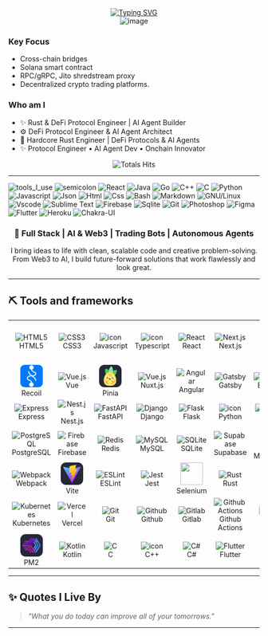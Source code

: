 <div align="center" width="50">

<div align="center">
  <a href="https://git.io/typing-svg"><img src="https://readme-typing-svg.demolab.com?font=Comic+Sans+MS&size=30&pause=1000&center=true&width=720&lines=+Solana+contract,+trading+automation+expert.;Proven+track+records+in+Solana+network." alt="Typing SVG" /></a>
</div>


<picture>
  <img width="1003" height="557" alt="image" src="https://github.com/user-attachments/assets/d99ff530-8801-432a-8fef-399daff7ecf4" />
</picture>

<h3 align="left">Key Focus</h3>
<ul align="left">
  <li>Cross-chain bridges</li>
  <li>Solana smart contract</li>
  <li>RPC/gRPC, Jito shredstream proxy</li>
  <li>Decentralized crypto trading platforms.</li>
</ul>
  
<h3 align="left">Who am I</h3>
<ul align="left">
  <li>✨ Rust & DeFi Protocol Engineer | AI Agent Builder</li>
  <li>⚙️ DeFi Protocol Engineer & AI Agent Architect</li> 
  <li>🚀 Hardcore Rust Engineer | DeFi Protocols & AI Agents</li>
  <li>✨ Protocol Engineer • AI Agent Dev • Onchain Innovator</li>
</ul>

![Totals Hits](https://komarev.com/ghpvc/?username=greenworld0605&style=flat&color=orange&label=PROFILE+VIEWS)
</div>

<hr></hr>

![tools_I_use](https://img.shields.io/badge/-%F0%9F%9A%80%20Tools%20I%20use-orange)
![semicolon](https://img.shields.io/badge/-%3A-orange)
![React](https://img.shields.io/badge/react-%2320232a.svg?style=flat&logo=react&logoColor=%2361DAFB)
![Java](https://img.shields.io/badge/Java-ED8B00?style=flat&logo=java&logoColor=white)
![Go](https://img.shields.io/badge/go-%2300ADD8.svg?style=flat&logo=go&logoColor=white)
![C++](https://img.shields.io/badge/C%2B%2B-00599C?style=flat&logo=c%2B%2B&logoColor=white)
![C](https://img.shields.io/badge/C-00599C?style=flat&logo=c&logoColor=white)
![Python](https://img.shields.io/badge/Python-FFD43B?style=flat&logo=python&logoColor=darkgreen)
![Javascript](https://img.shields.io/badge/JavaScript-323330?style=flat&logo=javascript&logoColor=F7DF1E)
![Json](https://img.shields.io/badge/json-5E5C5C?style=flat&logo=json&logoColor=white)
![Html](https://img.shields.io/badge/HTML5-E34F26?style=flat&logo=html5&logoColor=white)
![Css](https://img.shields.io/badge/CSS3-1572B6?style=flat&logo=css3&logoColor=white)
![Bash](https://img.shields.io/badge/GNU%20Bash-4EAA25?style=flat&logo=GNU%20Bash&logoColor=white)
![Markdown](https://img.shields.io/badge/Markdown-000000?style=flat&logo=markdown&logoColor=white)
![GNU/Linux](https://img.shields.io/badge/Linux-FCC624?style=flat&logo=linux&logoColor=black)
![Vscode](https://img.shields.io/badge/Visual_Studio_Code-0078D4?style=flat&logo=visual%20studio%20code&logoColor=white)
![Sublime Text](https://img.shields.io/badge/sublime_text-%23575757.svg?&style=flat&logo=sublime-text&logoColor=important)
![Firebase](https://img.shields.io/badge/firebase-ffca28?style=flat&logo=firebase&logoColor=black)
![Sqlite](https://img.shields.io/badge/SQLite-07405E?style=flat&logo=sqlite&logoColor=white)
![Git](https://img.shields.io/badge/GIT-E44C30?style=flat&logo=git&logoColor=white)
![Photoshop](https://img.shields.io/badge/Adobe%20Photoshop-31A8FF?style=flat&logo=Adobe%20Photoshop&logoColor=black)
![Figma](https://img.shields.io/badge/Figma-F24E1E?style=flat&logo=figma&logoColor=white)
![Flutter](https://img.shields.io/badge/Flutter-02569B?style=flat&logo=flutter&logoColor=white)
![Heroku](https://img.shields.io/badge/Heroku-430098?style=flat&logo=heroku&logoColor=white)
![Chakra-UI](https://img.shields.io/badge/Chakra--UI-319795?style=flat&logo=chakra-ui&logoColor=white)

<h3 align="center">🚀 Full Stack | AI & Web3 | Trading Bots | Autonomous Agents</h3>

<p align="center">
  I bring ideas to life with clean, scalable code and creative problem-solving. <br />
  From Web3 to AI, I build future-forward solutions that work flawlessly and look great.
</p>

---
## ⛏️ Tools and frameworks
<table align="center">
  <tr>
    <td align="center" width="90">
      <img src="https://cdn.jsdelivr.net/gh/devicons/devicon/icons/html5/html5-original.svg" width="45" height="45" alt="HTML5" />
      <br>HTML5
    </td>
    <td align="center" width="90">
      <img src="https://cdn.jsdelivr.net/gh/devicons/devicon/icons/css3/css3-original.svg" width="45" height="45" alt="CSS3" />
      <br>CSS3
    </td>
    <td align="center" width="90">
      <img src="https://techstack-generator.vercel.app/js-icon.svg" alt="icon" width="45" height="45" />
      <br>Javascript
    </td>
    <td align="center" width="90">
      <img src="https://techstack-generator.vercel.app/ts-icon.svg" alt="icon" width="45" height="45" />
      <br>Typescript
    </td>
    <td align="center" width="90">
      <img src="https://techstack-generator.vercel.app/react-icon.svg" width="45" height="45" alt="React" />
      <br>React
    </td>
    <td align="center" width="90">
      <img src="https://cdn.jsdelivr.net/gh/devicons/devicon/icons/nextjs/nextjs-original.svg" width="45" height="45" alt="Next.js" />
      <br>Next.js
    </td>
    <td align="center" width="90">
      <img src="https://github.com/LelouchFR/skill-icons/blob/main/assets/reactnative-auto.svg" width="45" height="45" alt="React-Native" />
      <br>React-Native
    </td>
    <td align="center" width="90">
      <img src="https://techstack-generator.vercel.app/redux-icon.svg" width="45" height="45" alt="Redux" />
      <br>Redux
    </td>
    <td align="center" width="90">
      <img src="https://github.com/LelouchFR/skill-icons/blob/main/assets/zustand-auto.svg" width="45" height="45" alt="Zustand" />
      <br>Zustand
    </td>
  </tr>
  <tr>
    <td align="center" width="90">
      <img src="https://github.com/LelouchFR/skill-icons/blob/main/assets/recoil.svg" width="45" height="45" alt="Recoil" />
      <br>Recoil
    </td>
    <td align="center" width="90">
      <img src="https://cdn.jsdelivr.net/gh/devicons/devicon/icons/vuejs/vuejs-original.svg" width="45" height="45" alt="Vue.js" />
      <br>Vue
    </td>
    <td align="center" width="90">
      <img src="https://github.com/LelouchFR/skill-icons/blob/main/assets/pinia-auto.svg" width="45" height="45" alt="Pinia" />
      <br>Pinia
    </td>
    <td align="center" width="90">
      <img src="https://cdn.jsdelivr.net/gh/devicons/devicon/icons/nuxtjs/nuxtjs-original.svg" width="45" height="45" alt="Vue.js" />
      <br>Nuxt.js
    </td>
    <td align="center" width="90">
      <img src="https://cdn.jsdelivr.net/gh/devicons/devicon/icons/angular/angular-original.svg" width="45" height="45" alt="Angular" />
      <br>Angular
    </td>
    <td align="center" width="90">
      <img src="https://techstack-generator.vercel.app/gatsby-icon.svg" width="45" height="45" alt="Gatsby" />
      <br>Gatsby
    </td>
    <td align="center" width="90">
      <img src="https://github.com/LelouchFR/skill-icons/blob/main/assets/electron.svg" width="45" height="45" alt="Electron" />
      <br>Electron
    </td>
    <td align="center" width="90">
      <img src="https://github.com/LelouchFR/skill-icons/blob/main/assets/tauri-auto.svg" width="45" height="45" alt="Tauri" />
      <br>Tauri
    </td>
    <td align="center" width="90">
      <img src="https://cdn.jsdelivr.net/gh/devicons/devicon/icons/nodejs/nodejs-original.svg" width="45" height="45" alt="Node.js" />
      <br>Node.js
    </td>
  </tr>
  <tr>
    <td align="center" width="90">
      <img src="https://cdn.jsdelivr.net/gh/devicons/devicon/icons/express/express-original.svg" width="45" height="45" alt="Express" />
      <br>Express
    </td>
    <td align="center" width="90">
      <img src="https://cdn.jsdelivr.net/gh/devicons/devicon/icons/nestjs/nestjs-original.svg" width="45" height="45" alt="Nest.js" />
      <br>Nest.js
    </td>
    <td align="center" width="90">
      <img src="https://cdn.jsdelivr.net/gh/devicons/devicon/icons/fastapi/fastapi-original.svg" width="45" height="45" alt="FastAPI" />
      <br>FastAPI
    </td>
    <td align="center" width="90">
      <img src="https://techstack-generator.vercel.app/django-icon.svg" width="45" height="45" alt="Django" />
      <br>Django
    </td>
    <td align="center" width="90">
      <img src="https://cdn.jsdelivr.net/gh/devicons/devicon/icons/flask/flask-original.svg" width="45" height="45" alt="Flask" />
      <br>Flask
    </td>
    <td align="center" width="90">
      <img src="https://techstack-generator.vercel.app/python-icon.svg" alt="icon" width="45" height="45" />
      <br>Python
    </td>
    <td align="center" width="90">
      <img src="https://cdn.jsdelivr.net/gh/devicons/devicon/icons/laravel/laravel-original.svg" width="45" height="45" alt="Laravel" />
      <br>Laravel
    </td>
    <td align="center" width="90">
      <img src="https://cdn.jsdelivr.net/gh/devicons/devicon/icons/php/php-original.svg" width="45" height="45" alt="php" />
      <br>PHP
    </td>
    <td align="center" width="90">
      <img src="https://skillicons.dev/icons?i=mongodb" width="45" height="45" alt="MongoDB" />
      <br>MongoDB
    </td>
  </tr>
  <tr>
    <td align="center" width="90">
      <img src="https://cdn.jsdelivr.net/gh/devicons/devicon/icons/postgresql/postgresql-original.svg" width="45" height="45" alt="PostgreSQL" />
      <br>PostgreSQL
    </td>
    <td align="center" width="90">
      <img src="https://cdn.jsdelivr.net/gh/devicons/devicon/icons/firebase/firebase-original.svg" width="45" height="45" alt="Firebase" />
      <br>Firebase
    </td>
    <td align="center" width="90">
      <img src="https://cdn.jsdelivr.net/gh/devicons/devicon/icons/redis/redis-original.svg" width="45" height="45" alt="Redis" />
      <br>Redis
    </td>
    <td align="center" width="90">
      <img src="https://techstack-generator.vercel.app/mysql-icon.svg" width="45" height="45" alt="MySQL" />
      <br>MySQL
    </td>
    <td align="center" width="90">
      <img src="https://cdn.jsdelivr.net/gh/devicons/devicon/icons/sqlite/sqlite-original.svg" width="45" height="45" alt="SQLite" />
      <br>SQLite
    </td>
    <td align="center" width="90">
      <img src="https://cdn.jsdelivr.net/gh/devicons/devicon/icons/supabase/supabase-original.svg" width="45" height="45" alt="Supabase" />
      <br>Supabase
    </td>
    </td>
    <td align="center" width="90">
      <img src="https://github.com/LelouchFR/skill-icons/blob/main/assets/mongoose.svg" width="45" height="45" alt="Mongoose" />
      <br>Mongoose
    </td>
    <td align="center" width="90">
      <img src="https://cdn.jsdelivr.net/gh/devicons/devicon/icons/prisma/prisma-original.svg" width="45" height="45" alt="Prisma" />
      <br>Prisma
    </td>
    <td align="center" width="90">
      <img src="https://techstack-generator.vercel.app/graphql-icon.svg" width="45" height="45" alt="GraphQL" />
      <br>GraphQL
    </td>
  </tr>
  <tr>
    <td align="center" width="90">
      <img src="https://techstack-generator.vercel.app/webpack-icon.svg" width="45" height="45" alt="Webpack" />
      <br>Webpack
    </td>
    <td align="center" width="90">
      <img src="https://github.com/LelouchFR/skill-icons/blob/main/assets/vite-auto.svg" width="45" height="45" alt="Vite" />
      <br>Vite
    </td>
    <td align="center" width="90">
      <img src="https://techstack-generator.vercel.app/eslint-icon.svg" width="45" height="45" alt="ESLint" />
      <br>ESLint
    </td>
    <td align="center" width="90">
      <img src="https://techstack-generator.vercel.app/jest-icon.svg" width="45" height="45" alt="Jest" />
      <br>Jest
    </td>
    <td align="center" width="90">
      <img src="https://cdn.jsdelivr.net/gh/devicons/devicon/icons/selenium/selenium-original.svg" width="45" height="45" />
      <br>Selenium
    </td>
    <td align="center" width="90">
      <img src="https://cdn.jsdelivr.net/gh/devicons/devicon/icons/rust/rust-original.svg" width="45" height="45" alt="Rust" />
      <br>Rust
    </td>
    <td align="center" width="90">
      <img src="https://cdn.jsdelivr.net/gh/devicons/devicon/icons/go/go-original.svg" width="45" height="45" alt="Go" />
      <br>Go
    </td>
    <td align="center" width="90">
      <img src="https://techstack-generator.vercel.app/java-icon.svg" width="45" height="45" alt="Java" />
      <br>Java
    </td>
    <td align="center" width="90">
      <img src="https://techstack-generator.vercel.app/docker-icon.svg" width="45" height="45" alt="Docker" />
      <br>Docker
    </td>
  </tr>
  <tr>
    <td align="center" width="90">
      <img src="https://techstack-generator.vercel.app/kubernetes-icon.svg" width="45" height="45" alt="Kubernetes" />
      <br>Kubernetes
    </td>
    <td align="center" width="90">
      <img src="https://cdn.jsdelivr.net/gh/devicons/devicon/icons/vercel/vercel-original.svg" width="45" height="45" alt="Vercel" />
      <br>Vercel
    </td>
    <td align="center" width="90">
      <img src="https://cdn.jsdelivr.net/gh/devicons/devicon/icons/git/git-original.svg" width="45" height="45" alt="Git" />
      <br>Git
    </td>
    <td align="center" width="90">
      <img src="https://techstack-generator.vercel.app/github-icon.svg" width="45" height="45" alt="Github" />
      <br>Github
    </td>
    <td align="center" width="90">
      <img src="https://cdn.jsdelivr.net/gh/devicons/devicon/icons/gitlab/gitlab-original.svg" width="45" height="45" alt="Gitlab" />
      <br>Gitlab
    </td>
    <td align="center" width="90">
      <img src="https://cdn.jsdelivr.net/gh/devicons/devicon/icons/githubactions/githubactions-original.svg" width="45" height="45" alt="Github Actions" />
      <br>Github Actions
    </td>
    <td align="center" width="90">
      <img src="https://techstack-generator.vercel.app/aws-icon.svg" width="45" height="45" alt="AWS" />
      <br>AWS
    </td>
    <td align="center" width="90">
      <img src="https://techstack-generator.vercel.app/nginx-icon.svg" width="45" height="45" alt="Nginx" />
      <br>Nginx
    </td>
    <td align="center" width="90">
      <img src="https://github.com/LelouchFR/skill-icons/blob/main/assets/ngrok.svg" width="45" height="45" alt="Ngrok" />
      <br>Ngrok
    </td>
  </tr>
  <tr>
    <td align="center" width="90">
      <img src="https://github.com/LelouchFR/skill-icons/blob/main/assets/pm2-auto.svg" width="45" height="45" alt="PM2" />
      <br>PM2
    </td>
    <td align="center" width="90">
      <img src="https://cdn.jsdelivr.net/gh/devicons/devicon/icons/kotlin/kotlin-original.svg" width="45" height="45" alt="Kotlin" />
      <br>Kotlin
    </td>
    <td align="center" width="90">
      <img src="https://cdn.jsdelivr.net/gh/devicons/devicon/icons/c/c-original.svg" width="45" height="45" alt="C" />
      <br>C
    </td>
    <td align="center" width="90">
      <img src="https://techstack-generator.vercel.app/cpp-icon.svg" alt="icon" width="66" height="66" />
      <br>C++
    </td>
    <td align="center" width="90">
      <img src="https://techstack-generator.vercel.app/csharp-icon.svg" width="45" height="45" alt="C#" />
      <br>C#
    </td>
    <td align="center" width="90">
      <img src="https://cdn.jsdelivr.net/gh/devicons/devicon/icons/flutter/flutter-original.svg" width="45" height="45" alt="Flutter" />
      <br>Flutter
    </td>
    <td align="center" width="90">
      <img src="https://cdn.jsdelivr.net/gh/devicons/devicon/icons/dart/dart-original.svg" width="45" height="45" alt="Dart" />
      <br>Dart
    </td>
    <td align="center" width="90">
      <img src="https://cdn.jsdelivr.net/gh/devicons/devicon/icons/ruby/ruby-original.svg" width="45" height="45" alt="Ruby" />
      <br>Ruby
    </td>
    <td align="center" width="90">
      <img src="https://skillicons.dev/icons?i=rails" width="45" height="45" alt="rails" />
      <br>Rails
    </td>
  </tr>
</table>

---

## ✨ Quotes I Live By
> _"What you do today can improve all of your tomorrows."_

---

</div>
